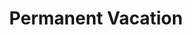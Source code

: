 ---
inv_num: 2007-017
add_credit:
url: 2007-017-permanent-vacation
title: Permanent Vacation
year: '2007'
display_year: '2007'
medium: Two computers, router, projectors.
dims: Dimensions variable
pitch: "​Two computers stuck in an our of office email loop."
ps:
live_url:
youtube:
related_code:
subheading:
download:
commission:
layout: things-i-made
---